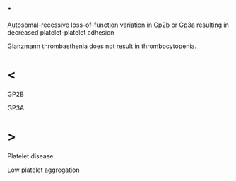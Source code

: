 # .

Autosomal-recessive loss-of-function variation in Gp2b or Gp3a resulting in decreased platelet-platelet adhesion

Glanzmann thrombasthenia does not result in thrombocytopenia.

# <

GP2B

GP3A

# >

Platelet disease

Low platelet aggregation
